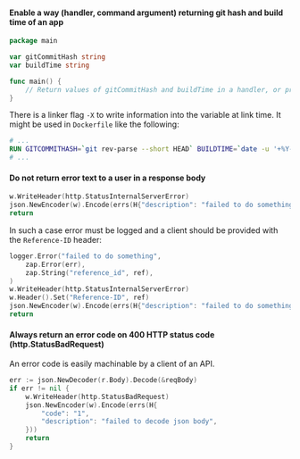 #### Enable a way (handler, command argument) returning git hash and build time of an app

```go
package main

var gitCommitHash string
var buildTime string

func main() {
    // Return values of gitCommitHash and buildTime in a handler, or print them in stdout if specific command argument is provided.
}
```
There is a linker flag `-X` to write information into the variable at link time. It might be used in `Dockerfile` like the following:

```Dockerfile
# ...
RUN GITCOMMITHASH=`git rev-parse --short HEAD` BUILDTIME=`date -u '+%Y-%m-%dT%H:%M:%SZ'` && GOFLAGS="-w -s -X main.gitCommitHash=`echo $GITCOMMITHASH` -X main.buildTime=`echo $BUILDTIME`" && GOOS=linux go build -ldflags="$GOFLAGS" -a -o /go/bin/app .
# ...
```

#### Do not return error text to a user in a response body

```go
w.WriteHeader(http.StatusInternalServerError)
json.NewEncoder(w).Encode(errs(H{"description": "failed to do something: " + err.Error()}))
return
```

In such a case error must be logged and a client should be provided with the `Reference-ID` header:

```go
logger.Error("failed to do something",
    zap.Error(err),    
    zap.String("reference_id", ref),
)
w.WriteHeader(http.StatusInternalServerError)
w.Header().Set("Reference-ID", ref)
json.NewEncoder(w).Encode(errs(H{"description": "failed to do something"}))
return
```

#### Always return an error code on 400 HTTP status code (http.StatusBadRequest)

An error code is easily machinable by a client of an API.

```go
err := json.NewDecoder(r.Body).Decode(&reqBody)
if err != nil {
    w.WriteHeader(http.StatusBadRequest)
    json.NewEncoder(w).Encode(errs(H{
        "code": "1",
        "description": "failed to decode json body",
    }))
    return
}
```
